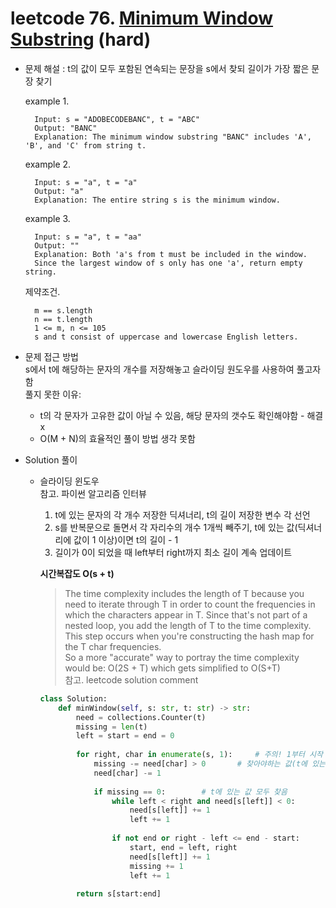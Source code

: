# leetcode 76. [Minimum Window Substring](https://leetcode.com/problems/minimum-window-substring/) (hard)

* 문제 해설 : t의 값이 모두 포함된 연속되는 문장을 s에서 찾되 길이가 가장 짧은 문장 찾기

  example 1. 
  ```text
    Input: s = "ADOBECODEBANC", t = "ABC"
    Output: "BANC"
    Explanation: The minimum window substring "BANC" includes 'A', 'B', and 'C' from string t.
    ```
  
  example 2.
  ```text
    Input: s = "a", t = "a"
    Output: "a"
    Explanation: The entire string s is the minimum window.
    ```
  
  example 3.
  ```text
    Input: s = "a", t = "aa"
    Output: ""
    Explanation: Both 'a's from t must be included in the window.
    Since the largest window of s only has one 'a', return empty string.
    ```
  
  제약조건.
  ```text
    m == s.length
    n == t.length
    1 <= m, n <= 105
    s and t consist of uppercase and lowercase English letters.
    ```

* 문제 접근 방법  
  s에서 t에 해당하는 문자의 개수를 저장해놓고 슬라이딩 원도우를 사용하여 풀고자 함  
  풀지 못한 이유:  
    - t의 각 문자가 고유한 값이 아닐 수 있음, 해당 문자의 갯수도 확인해야함 - 해결 x
    - O(M + N)의 효율적인 풀이 방법 생각 못함
    
* Solution 풀이
  - 슬라이딩 윈도우  
    참고. 파이썬 알고리즘 인터뷰
    
    1. t에 있는 문자의 각 개수 저장한 딕셔너리, t의 길이 저장한 변수 각 선언
    1. s를 반복문으로 돌면서 각 자리수의 개수 1개씩 빼주기, t에 있는 값(딕셔너리에 값이 1 이상)이면 t의 길이 - 1
    1. 길이가 0이 되었을 때 left부터 right까지 최소 길이 계속 업데이트
    
    **시간복잡도 O(s + t)**
    > The time complexity includes the length of T because you need to iterate through T in order to count the frequencies in which the characters appear in T. Since that's not part of a nested loop, you add the length of T to the time complexity. This step occurs when you're constructing the hash map for the T char frequencies.  
      So a more "accurate" way to portray the time complexity would be:
    O(2S + T)
    which gets simplified to O(S+T)  
    참고. leetcode solution comment
    
    ```python
    class Solution:
        def minWindow(self, s: str, t: str) -> str:
            need = collections.Counter(t)
            missing = len(t)
            left = start = end = 0
            
            for right, char in enumerate(s, 1):     # 주의! 1부터 시작
                missing -= need[char] > 0       # 찾아야하는 값(t에 있는 값) 모두 찾았는지 확인용
                need[char] -= 1
                
                if missing == 0:        # t에 있는 값 모두 찾음
                    while left < right and need[s[left]] < 0:       # t에 있는 값부터 시작할 수 있도록 left 땡기기 (t에 없는 값은 딕셔너리 value가 0보다 작기 때문)
                        need[s[left]] += 1
                        left += 1
                    
                    if not end or right - left <= end - start:      # 이전에 찾는 연속된 문자열의 길이 보다 작을 경우에 업데이트
                        start, end = left, right
                        need[s[left]] += 1
                        missing += 1
                        left += 1
            
            return s[start:end]
    ```
    
 